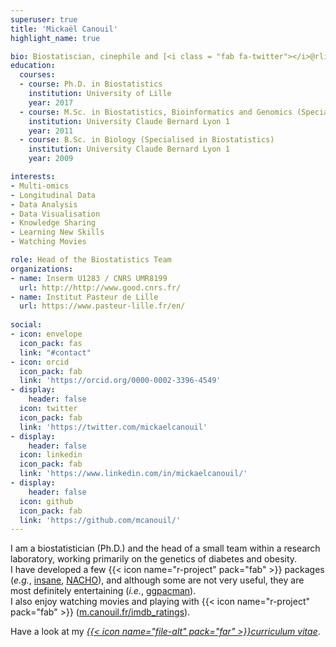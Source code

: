 ```yaml
---
superuser: true
title: 'Mickaël Canouil'
highlight_name: true

bio: Biostatiscian, cinephile and [<i class = "fab fa-twitter"></i>@rlille_rug](https://twitter.com/rlille_rug) organiser.
education:
  courses:
  - course: Ph.D. in Biostatistics
    institution: University of Lille
    year: 2017
  - course: M.Sc. in Biostatistics, Bioinformatics and Genomics (Specialised in Biostatistics)
    institution: University Claude Bernard Lyon 1
    year: 2011
  - course: B.Sc. in Biology (Specialised in Biostatistics)
    institution: University Claude Bernard Lyon 1
    year: 2009

interests:
- Multi-omics
- Longitudinal Data
- Data Analysis
- Data Visualisation
- Knowledge Sharing
- Learning New Skills
- Watching Movies

role: Head of the Biostatistics Team
organizations:
- name: Inserm U1283 / CNRS UMR8199
  url: http://http://www.good.cnrs.fr/
- name: Institut Pasteur de Lille
  url: https://www.pasteur-lille.fr/en/
  
social:
- icon: envelope
  icon_pack: fas
  link: "#contact"
- icon: orcid
  icon_pack: fab
  link: 'https://orcid.org/0000-0002-3396-4549'
- display:
    header: false
  icon: twitter
  icon_pack: fab
  link: 'https://twitter.com/mickaelcanouil'
- display:
    header: false
  icon: linkedin
  icon_pack: fab
  link: 'https://www.linkedin.com/in/mickaelcanouil/'
- display:
    header: false
  icon: github
  icon_pack: fab
  link: 'https://github.com/mcanouil/'
---
```


I am a biostatistician (Ph.D.) and the head of a small team within a research laboratory, working primarily on the genetics of diabetes and obesity.  
I have developed a few {{< icon name="r-project" pack="fab" >}}&nbsp;packages (_e.g._,&nbsp;[insane](https://cran.r-project.org/package=insane), [NACHO](https://cran.r-project.org/package=NACHO)), and although some are not very useful, they are most definitely entertaining (_i.e._,&nbsp;[ggpacman](https://cran.r-project.org/package=ggpacman)).  
I also enjoy watching movies and playing with {{< icon name="r-project" pack="fab" >}} ([m.canouil.fr/imdb_ratings](https://m.canouil.fr/imdb_ratings/)).

Have a look at my [_{{< icon name="file-alt" pack="far" >}}curriculum vitae_](https://m.canouil.fr/curriculum_vitae/).
